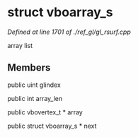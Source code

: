 # struct vboarray_s

*Defined at line 1701 of ./ref_gl/gl_rsurf.cpp*

 array list



## Members

public uint glindex

public int array_len

public vbovertex_t * array

public struct vboarray_s * next



